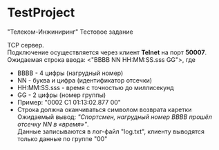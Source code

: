 # TestProject
"Телеком-Инжиниринг" Тестовое задание

TCP сервер.  
Подключение осуществляется через клиент **Telnet** на порт **50007**.  
Ожидаемая строка ввода: <"BBBB NN HH:MM:SS.sss GG">, где   
  - BBBB - 4 цифры (нагрудный номер)  
  - NN - буква и цифра (идентификатор отсечки)  
  - HH:MM:SS.sss - время с точностью до миллисекунд  
  - GG - 2 цифры (номер группы)  
  - Пример: "0002 C1 01:13:02.877 00"  
  - Строка должна оканчиваться символом возврата каретки  
Ожидаемый вывод: *"Спортсмен, нагрудный номер BBBB прошёл отсечку NN в «время»"*.  
Данные записываются в лог-файл "log.txt", клиенту выводятся только данные по группе "00"  
